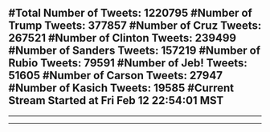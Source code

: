 #Total Number of Tweets: 1220795 
#Number of Trump Tweets: 377857
#Number of Cruz Tweets: 267521
#Number of Clinton Tweets: 239499
#Number of Sanders Tweets: 157219
#Number of Rubio Tweets: 79591
#Number of Jeb! Tweets: 51605
#Number of Carson Tweets: 27947
#Number of Kasich Tweets: 19585
#Current Stream Started at Fri Feb 12 22:54:01 MST
---
---
---
